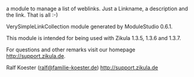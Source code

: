 a module to manage a list of weblinks. Just a Linkname, a description and the link. That is all :-)

VerySimpleLinkCollection module generated by ModuleStudio 0.6.1.

This module is intended for being used with Zikula 1.3.5, 1.3.6 and 1.3.7.

For questions and other remarks visit our homepage http://support.zikula.de.

Ralf Koester (ralf@familie-koester.de)
http://support.zikula.de
